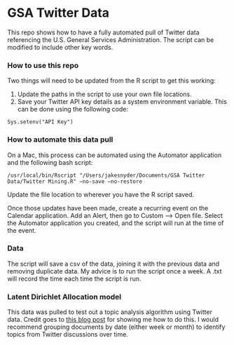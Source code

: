 # GSA Twitter Data

This repo shows how to have a fully automated pull of Twitter data referencing the U.S. General Services Administration. The script can be modified to include other key words.

### How to use this repo
Two things will need to be updated from the R script to get this working:
1. Update the paths in the script to use your own file locations.
2. Save your Twitter API key details as a system environment variable. This can be done using the following code:
```
Sys.setenv("API Key")
```

### How to automate this data pull
On a Mac, this process can be automated using the Automator application and the following bash script:
```
/usr/local/bin/Rscript "/Users/jakesnyder/Documents/GSA Twitter Data/Twitter Mining.R" –no-save –no-restore
```
Update the file location to wherever you have the R script saved.

Once those updates have been made, create a recurring event on the Calendar application. Add an Alert, then go to Custom --> Open file. Select the Automator application you created, and the script will run at the time of the event.

### Data
The script will save a csv of the data, joining it with the previous data and removing duplicate data. My advice is to run the script once a week. A .txt will record the time each time the script is run.

### Latent Dirichlet Allocation model
This data was pulled to test out a topic analysis algorithm using Twitter data. Credit goes to [this blog post](https://eight2late.wordpress.com/2015/09/29/a-gentle-introduction-to-topic-modeling-using-r/) for showing me how to do this. I would recommend grouping documents by date (either week or month) to identify topics from Twitter discussions over time.
